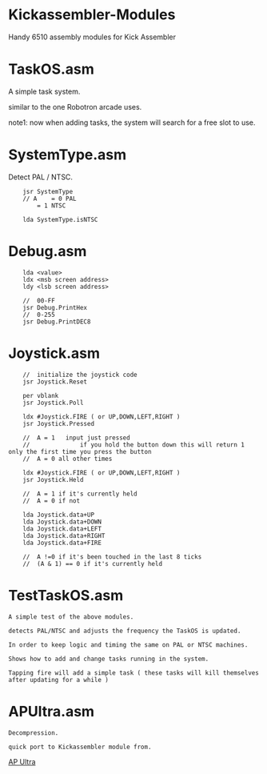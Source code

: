 # Kickassembler-Modules
Handy 6510 assembly modules for Kick Assembler

# TaskOS.asm
A simple task system. 

similar to the one Robotron arcade uses.

note1: now when adding tasks, the system will search for a free slot to use.

# SystemType.asm 
Detect PAL / NTSC.

```
	jsr SystemType 
	// A 	= 0 PAL
		= 1 NTSC 

	lda SystemType.isNTSC 
```

# Debug.asm 
```
	lda <value>
	ldx <msb screen address>
	ldy <lsb screen address>

	//	00-FF
	jsr Debug.PrintHex
	//	0-255
	jsr Debug.PrintDEC8
```

# Joystick.asm 

```
	//	initialize the joystick code
	jsr Joystick.Reset 

	per vblank 
	jsr Joystick.Poll

	ldx #Joystick.FIRE ( or UP,DOWN,LEFT,RIGHT )
	jsr Joystick.Pressed 

	//	A = 1	input just pressed
	//				if you hold the button down this will return 1 only the first time you press the button 
	//	A = 0 all other times 

	ldx #Joystick.FIRE ( or UP,DOWN,LEFT,RIGHT )
	jsr Joystick.Held 

	//	A = 1 if it's currently held
	//	A = 0 if not 

	lda Joystick.data+UP 
	lda Joystick.data+DOWN
	lda Joystick.data+LEFT
	lda Joystick.data+RIGHT
	lda Joystick.data+FIRE

	//	A !=0 if it's been touched in the last 8 ticks
	//	(A & 1) == 0 if it's currently held 
```

# TestTaskOS.asm 

	A simple test of the above modules.

	detects PAL/NTSC and adjusts the frequency the TaskOS is updated.

	In order to keep logic and timing the same on PAL or NTSC machines.

	Shows how to add and change tasks running in the system. 

	Tapping fire will add a simple task ( these tasks will kill themselves after updating for a while )
	
# APUltra.asm 
	Decompression. 
	
	quick port to Kickassembler module from.

[AP Ultra](https://github.com/emmanuel-marty/apultra)
	













